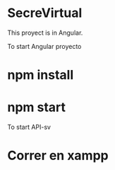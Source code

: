 # SecreVirtual
This proyect is in Angular. 


To start Angular proyecto
# npm install
# npm start

To start API-sv
# Correr en xampp
